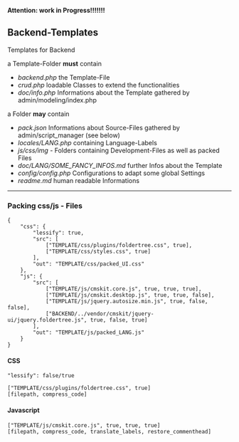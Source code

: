 
**Attention: work in Progress!!!!!!!**

## Backend-Templates

Templates for Backend

a Template-Folder **must** contain

* *backend.php* the Template-File
* *crud.php* loadable Classes to extend the functionalities
* *doc/info.php* Informations about the Template gathered by admin/modeling/index.php

a Folder **may** contain

* *pack.json* Informations about Source-Files gathered by admin/script_manager (see below)
* *locales/LANG.php* containing Language-Labels
* *js/css/img* - Folders containing Development-Files as well as packed Files
* *doc/LANG/SOME_FANCY_INFOS.md* further Infos about the Template 
* *config/config.php* Configurations to adapt some global Settings
* *readme.md* human readable Informations


---

### Packing css/js - Files


	{
		"css": {
			"lessify": true,
			"src": [
				["TEMPLATE/css/plugins/foldertree.css", true],
				["TEMPLATE/css/styles.css", true]
			],
			"out": "TEMPLATE/css/packed_UI.css"
		},
		"js": {
			"src": [
				["TEMPLATE/js/cmskit.core.js", true, true, true],
				["TEMPLATE/js/cmskit.desktop.js", true, true, false],
				["TEMPLATE/js/jquery.autosize.min.js", true, false, false],
				["BACKEND/../vendor/cmskit/jquery-ui/jquery.foldertree.js", true, false, true]
			],
			"out": "TEMPLATE/js/packed_LANG.js"
		}
	}

#### CSS
	"lessify": false/true

	["TEMPLATE/css/plugins/foldertree.css", true]
	[filepath, compress_code]

#### Javascript

	["TEMPLATE/js/cmskit.core.js", true, true, true]
	[filepath, compress_code, translate_labels, restore_commenthead]
